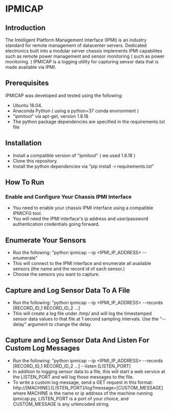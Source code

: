 # IPMICAP

## Introduction

The Intelligent Platform Management Interface (IPMI) is an industry standard for remote management of datacenter servers.  Dedicated electronics built into a modular server chassis implements IPMI capabilites such as remote power management and sensor monitoring ( such as power monitoring. ) IPMICAP is a logging utility for capturing sensor data that is made available via IPMI.

## Prerequisites

IPMICAP was developed and tested using the following:

* Ubuntu 18.04.
* Anaconda Python ( using a python=37 conda environment )
* "ipmitool" via apt-get, version 1.8.18
* The python package dependencies are specified in the requirements.txt file

## Installation

* Install a compatible version of "ipmitool" ( we used 1.8.18 )
* Clone this repository.
* Install the python dependencies via "pip install -r requirements.txt"

## How To Run

### Enable and Configure Your Chassis IPMI Interface

* You need to enable your chassis IPMI interface using a compatible IPMICFG tool.
* You will need the IPMI interface's ip address and user/password authentication credentials going forward.

## Enumerate Your Sensors

* Run the following:  "python ipmicap  --ip <IPMI_IP_ADDRESS>  --enumerate"
* This will connect to the IPMI interface and enumerate all available sensors (the name and the record id of each sensor.)
* Choose the sensors you want to capture.

## Capture and Log Sensor Data To A File

* Run the following: "python ipmicap  --ip <IPMI_IP_ADDRESS>  --records [RECORD_ID_1 RECORD_ID_2 ...]
* This will create a log file under /tmp/ and will log the timestamped sensor data values to that file at 1 second sampling intervals.  Use the "--delay" argument to change the delay.

## Capture and Log Sensor Data And Listen For Custom Log Messages
* Run the following: "python ipmicap  --ip <IPMI_IP_ADDRESS>  --records [RECORD_ID_1 RECORD_ID_2 ...]  --listen [LISTEN_PORT]
* In addition to logging sensor data to a file, this will start a web service at the LISTEN_PORT and will log those messages to the file.
* To write a custom log message, send a GET request in this format:  http://[MACHINE]:[LISTEN_PORT]/log?message=[CUSTOM_MESSAGE] where MACHINE is the name or ip address of the machine running ipmicap.py, LISTEN_PORT is a port of your choice, and CUSTOM_MESSAGE is any urlencoded string.
